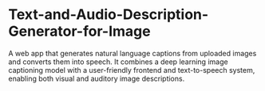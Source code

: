 # Text-and-Audio-Description-Generator-for-Image
A web app that generates natural language captions from uploaded images and converts them into speech. It combines a deep learning image captioning model with a user-friendly frontend and text-to-speech system, enabling both visual and auditory image descriptions.
